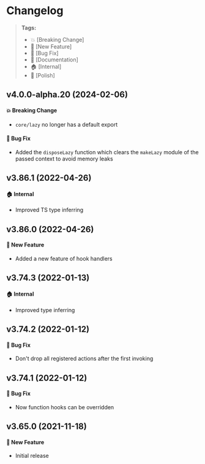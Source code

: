 Changelog
=========

> **Tags:**
> - :boom:       [Breaking Change]
> - :rocket:     [New Feature]
> - :bug:        [Bug Fix]
> - :memo:       [Documentation]
> - :house:      [Internal]
> - :nail_care:  [Polish]

## v4.0.0-alpha.20 (2024-02-06)

#### :boom: Breaking Change

* `core/lazy` no longer has a default export

#### :bug: Bug Fix

* Added the `disposeLazy` function which clears the `makeLazy` module of the passed context to avoid memory leaks

## v3.86.1 (2022-04-26)

#### :house: Internal

* Improved TS type inferring

## v3.86.0 (2022-04-26)

#### :rocket: New Feature

* Added a new feature of hook handlers

## v3.74.3 (2022-01-13)

#### :house: Internal

* Improved type inferring

## v3.74.2 (2022-01-12)

#### :bug: Bug Fix

* Don't drop all registered actions after the first invoking

## v3.74.1 (2022-01-12)

#### :bug: Bug Fix

* Now function hooks can be overridden

## v3.65.0 (2021-11-18)

#### :rocket: New Feature

* Initial release
